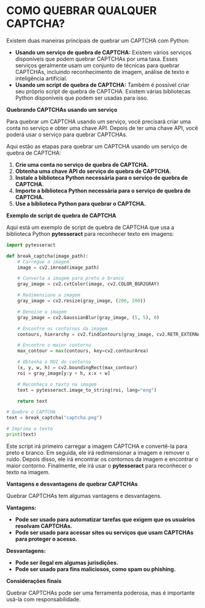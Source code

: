 # COMO QUEBRAR QUALQUER CAPTCHA?
Existem duas maneiras principais de quebrar um CAPTCHA com Python:

* **Usando um serviço de quebra de CAPTCHA:** Existem vários serviços disponíveis que podem quebrar CAPTCHAs por uma taxa. Esses serviços geralmente usam um conjunto de técnicas para quebrar CAPTCHAs, incluindo reconhecimento de imagem, análise de texto e inteligência artificial.
* **Usando um script de quebra de CAPTCHA:** Também é possível criar seu próprio script de quebra de CAPTCHA. Existem várias bibliotecas Python disponíveis que podem ser usadas para isso.

**Quebrando CAPTCHAs usando um serviço**

Para quebrar um CAPTCHA usando um serviço, você precisará criar uma conta no serviço e obter uma chave API. Depois de ter uma chave API, você poderá usar o serviço para quebrar CAPTCHAs.

Aqui estão as etapas para quebrar um CAPTCHA usando um serviço de quebra de CAPTCHA:

1. **Crie uma conta no serviço de quebra de CAPTCHA.**
2. **Obtenha uma chave API do serviço de quebra de CAPTCHA.**
3. **Instale a biblioteca Python necessária para o serviço de quebra de CAPTCHA.**
4. **Importe a biblioteca Python necessária para o serviço de quebra de CAPTCHA.**
5. **Use a biblioteca Python para quebrar o CAPTCHA.**

**Exemplo de script de quebra de CAPTCHA**

Aqui está um exemplo de script de quebra de CAPTCHA que usa a biblioteca Python **pytesseract** para reconhecer texto em imagens:

```python
import pytesseract

def break_captcha(image_path):
    # Carregue a imagem
    image = cv2.imread(image_path)

    # Converta a imagem para preto e branco
    gray_image = cv2.cvtColor(image, cv2.COLOR_BGR2GRAY)

    # Redimensione a imagem
    gray_image = cv2.resize(gray_image, (200, 200))

    # Denoise a imagem
    gray_image = cv2.GaussianBlur(gray_image, (5, 5), 0)

    # Encontre os contornos da imagem
    contours, hierarchy = cv2.findContours(gray_image, cv2.RETR_EXTERNAL, cv2.CHAIN_APPROX_SIMPLE)

    # Encontre o maior contorno
    max_contour = max(contours, key=cv2.contourArea)

    # Obtenha o ROI do contorno
    (x, y, w, h) = cv2.boundingRect(max_contour)
    roi = gray_image[y:y + h, x:x + w]

    # Reconheça o texto na imagem
    text = pytesseract.image_to_string(roi, lang="eng")

    return text

# Quebre o CAPTCHA
text = break_captcha("captcha.png")

# Imprima o texto
print(text)
```

Este script irá primeiro carregar a imagem CAPTCHA e convertê-la para preto e branco. Em seguida, ele irá redimensionar a imagem e remover o ruído. Depois disso, ele irá encontrar os contornos da imagem e encontrar o maior contorno. Finalmente, ele irá usar o **pytesseract** para reconhecer o texto na imagem.

**Vantagens e desvantagens de quebrar CAPTCHAs**

Quebrar CAPTCHAs tem algumas vantagens e desvantagens.

**Vantagens:**

* **Pode ser usado para automatizar tarefas que exigem que os usuários resolvam CAPTCHAs.**
* **Pode ser usado para acessar sites ou serviços que usam CAPTCHAs para proteger o acesso.**

**Desvantagens:**

* **Pode ser ilegal em algumas jurisdições.**
* **Pode ser usado para fins maliciosos, como spam ou phishing.**

**Considerações finais**

Quebrar CAPTCHAs pode ser uma ferramenta poderosa, mas é importante usá-la com responsabilidade.